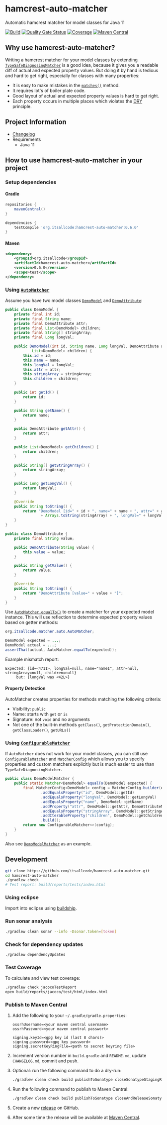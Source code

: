 # hamcrest-auto-matcher

Automatic hamcrest matcher for model classes for Java 11

[![Build](https://github.com/itsallcode/hamcrest-auto-matcher/actions/workflows/build.yml/badge.svg)](https://github.com/itsallcode/hamcrest-auto-matcher/actions/workflows/build.yml)
[![Quality Gate Status](https://sonarcloud.io/api/project_badges/measure?project=org.itsallcode%3Ahamcrest-auto-matcher&metric=alert_status)](https://sonarcloud.io/dashboard?id=org.itsallcode%3Ahamcrest-auto-matcher)
[![Coverage](https://sonarcloud.io/api/project_badges/measure?project=org.itsallcode%3Ahamcrest-auto-matcher&metric=coverage)](https://sonarcloud.io/dashboard?id=org.itsallcode%3Ahamcrest-auto-matcher)
[![Maven Central](https://img.shields.io/maven-central/v/org.itsallcode/hamcrest-auto-matcher)](https://search.maven.org/artifact/org.itsallcode/hamcrest-auto-matcher)

## Why use hamcrest-auto-matcher?

Writing a hamcrest matcher for your model classes by extending [`TypeSafeDiagnosingMatcher`](http://hamcrest.org/JavaHamcrest/javadoc/1.3/org/hamcrest/TypeSafeDiagnosingMatcher.html) is a good idea, because it gives you a readable diff of actual and expected property values. But doing it by hand is tedious and hard to get right, especially for classes with many properties:
* It is easy to make mistakes in the [`matches()`](http://hamcrest.org/JavaHamcrest/javadoc/1.3/org/hamcrest/TypeSafeDiagnosingMatcher.html#matches%28java.lang.Object%29) method.
* It requires lot's of boiler plate code.
* Good layout of actual and expected property values is hard to get right.
* Each property occurs in multiple places which violates the [DRY](https://en.wikipedia.org/wiki/Don't_repeat_yourself) principle.

## Project Information

* [Changelog](CHANGELOG.md)
* Requirements
  * Java 11

## How to use hamcrest-auto-matcher in your project

### Setup dependencies

#### Gradle

```groovy
repositories {
    mavenCentral()
}

dependencies {
    testCompile 'org.itsallcode:hamcrest-auto-matcher:0.6.0'
}
```

#### Maven
```xml
<dependency>
    <groupId>org.itsallcode</groupId>
    <artifactId>hamcrest-auto-matcher</artifactId>
    <version>0.6.0</version>
    <scope>test</scope>
</dependency>
```

### Using [`AutoMatcher`](src/main/java/org/itsallcode/matcher/auto/AutoMatcher.java)

Assume you have two model classes [`DemoModel`](src/test/java/org/itsallcode/matcher/model/DemoModel.java) and [`DemoAttribute`](src/test/java/org/itsallcode/matcher/model/DemoAttribute.java):

```java
public class DemoModel {
    private final int id;
    private final String name;
    private final DemoAttribute attr;
    private final List<DemoModel> children;
    private final String[] stringArray;
    private final Long longVal;

    public DemoModel(int id, String name, Long longVal, DemoAttribute attr, String[] stringArray,
            List<DemoModel> children) {
        this.id = id;
        this.name = name;
        this.longVal = longVal;
        this.attr = attr;
        this.stringArray = stringArray;
        this.children = children;
    }

    public int getId() {
        return id;
    }

    public String getName() {
        return name;
    }

    public DemoAttribute getAttr() {
        return attr;
    }

    public List<DemoModel> getChildren() {
        return children;
    }

    public String[] getStringArray() {
        return stringArray;
    }

    public Long getLongVal() {
        return longVal;
    }

    @Override
    public String toString() {
        return "DemoModel [id=" + id + ", name=" + name + ", attr=" + attr + ", children=" + children + ", stringArray="
                + Arrays.toString(stringArray) + ", longVal=" + longVal + "]";
    }
}

public class DemoAttribute {
    private final String value;

    public DemoAttribute(String value) {
        this.value = value;
    }

    public String getValue() {
        return value;
    }

    @Override
    public String toString() {
        return "DemoAttribute [value=" + value + "]";
    }
}
```

Use [`AutoMatcher.equalTo()`](src/main/java/org/itsallcode/matcher/auto/AutoMatcher.java) to create a matcher for your expected model instance. This will use reflection to determine expected property values based on getter methods:

```java
org.itsallcode.matcher.auto.AutoMatcher;

DemoModel expected = ...;
DemoModel actual = ...;
assertThat(actual, AutoMatcher.equalTo(expected));
```

Example mismatch report:
```
Expected: {id=<4711>, longVal=null, name="name1", attr=null, stringArray=null, children=null}
     but: {longVal was <42L>}
```

#### Property Detection

AutoMatcher creates properties for methods matching the following criteria:

* Visibility: `public`
* Name: starts with `get` or `is`
* Signature: not `void` and no arguments
* Not one of the built-in methods `getClass()`, `getProtectionDomain()`, `getClassLoader()`, `getURLs()`

### Using [`ConfigurableMatcher`](src/main/java/org/itsallcode/matcher/config/ConfigurableMatcher.java)
If `AutoMatcher` does not work for your model classes, you can still use [`ConfigurableMatcher`](src/main/java/org/itsallcode/matcher/config/ConfigurableMatcher.java) and [`MatcherConfig`](src/main/java/org/itsallcode/matcher/config/MatcherConfig.java) which allows you to specify properties and custom matchers explicitly but is much easier to use than `TypeSafeDiagnosingMatcher`.

```java
public class DemoModelMatcher {
    public static Matcher<DemoModel> equalTo(DemoModel expected) {
        final MatcherConfig<DemoModel> config = MatcherConfig.builder(expected)
                .addEqualsProperty("id", DemoModel::getId)
                .addEqualsProperty("longVal", DemoModel::getLongVal)
                .addEqualsProperty("name", DemoModel::getName)
                .addProperty("attr", DemoModel::getAttr, DemoAttributeMatcher::equalTo)
                .addEqualsProperty("stringArray", DemoModel::getStringArray)
                .addIterableProperty("children", DemoModel::getChildren, DemoModelMatcher::equalTo)
                .build();
        return new ConfigurableMatcher<>(config);
    }
}
```
Also see [`DemoModelMatcher`](src/test/java/org/itsallcode/matcher/model/DemoModelMatcher.java) as an example.

## Development

```sh
git clone https://github.com/itsallcode/hamcrest-auto-matcher.git
cd hamcrest-auto-matcher
./gradlew check
# Test report: build/reports/tests/index.html
```

### Using eclipse

Import into eclipse using [buildship](https://projects.eclipse.org/projects/tools.buildship).

### Run sonar analysis

```sh
./gradlew clean sonar --info -Dsonar.token=[token]
```

### Check for dependency updates

```sh
./gradlew dependencyUpdates
```

### Test Coverage

To calculate and view test coverage:

```sh
./gradlew check jacocoTestReport
open build/reports/jacoco/test/html/index.html
```

### Publish to Maven Central

1. Add the following to your `~/.gradle/gradle.properties`:

    ```properties
    ossrhUsername=<your maven central username>
    ossrhPassword=<your maven central passwort>

    signing.keyId=<gpg key id (last 8 chars)>
    signing.password=<gpg key password>
    signing.secretKeyRingFile=<path to secret keyring file>
    ```

2. Increment version number in `build.gradle` and `README.md`, update `CHANGELOG.md`, commit and push.
3. Optional: run the following command to do a dry-run:

    ```sh
    ./gradlew clean check build publishToSonatype closeSonatypeStagingRepository --info
    ```

4. Run the following command to publish to Maven Central:

    ```sh
    ./gradlew clean check build publishToSonatype closeAndReleaseSonatypeStagingRepository --info
    ```

5. Create a new [release](https://github.com/itsallcode/hamcrest-auto-matcher/releases) on GitHub.
6. After some time the release will be available at [Maven Central](https://repo1.maven.org/maven2/org/itsallcode/hamcrest-auto-matcher/).
